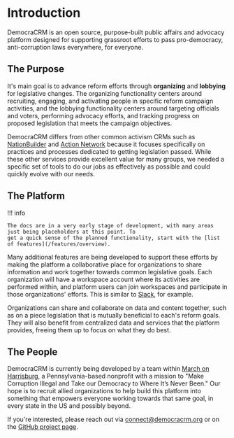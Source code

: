# Introduction

DemocraCRM is an open source, purpose-built public affairs and advocacy platform designed for supporting grassroot
efforts to pass pro-democracy, anti-corruption laws everywhere, for everyone.

## The Purpose

It's main goal is to advance reform efforts through **organizing** and **lobbying** for legislative changes. The organizing
functionality centers around recruiting, engaging, and activating people in specific reform campaign activities, and
the lobbying functionality centers around targeting officials and voters, performing advocacy efforts, and tracking
progress on proposed legislation that meets the campaign objectives.

DemocraCRM differs from other common activism CRMs such as [NationBuilder](https://www.nationbuilder.com) and
[Action Network](https://actionnetwork.org) because it focuses specifically on practices and processes dedicated to
getting legislation passed. While these other services provide excellent value for many groups, we needed a specific
set of tools to do our jobs as effectively as possible and could quickly evolve with our needs.


## The Platform

!!! info

    The docs are in a very early stage of development, with many areas just being placeholders at this point. To
    get a quick sense of the planned functionality, start with the [list of features](/features/overview).

Many additional features are being developed to support these efforts by making the platform a collaborative place for
organizations to share information and work together towards common legislative goals. Each organization will have a
workspace account where its activities are performed within, and platform users can join workspaces
and participate in those organizations' efforts. This is similar to [Slack](https://www.slack.com), for example.

Organizations can share and collaborate on data and content together, such as on a piece legislation that is
mutually beneficial to each's reform goals. They will also benefit from centralized data and services that the platform
provides, freeing them up to focus on what they do best.

## The People

DemocraCRM is currently being developed by a team within [March on Harrisburg](https://www.mohpa.org), a
Pennsylvania-based nonprofit with a mission to "Make Corruption Illegal and Take our Democracy to Where It’s Never
Been." Our hope is to recruit allied organizations to help build this platform into something that empowers everyone
working towards that same goal, in every state in the US and possibly beyond.

If you're interested, please reach out via [connect@democracrm.org](mailto:connect@democracrm.org) or on the
[GitHub project page](https://www.github.com/democracrm/democracrm).

